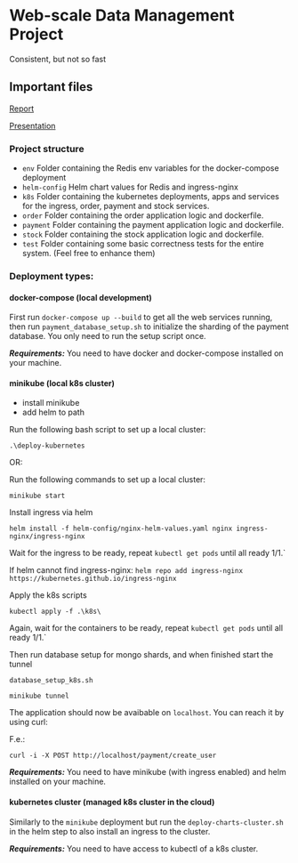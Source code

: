 # Web-scale Data Management Project

Consistent, but not so fast

## Important files

[Report](docs/Report%20Group%2011.pdf)

[Presentation](https://docs.google.com/presentation/d/1PesHJU-yyWcWwmcaJ2uwwNRkNwejb74hq5nP1UKZf68/edit?usp=sharing)

### Project structure

- `env`
  Folder containing the Redis env variables for the docker-compose deployment
- `helm-config`
  Helm chart values for Redis and ingress-nginx
- `k8s`
  Folder containing the kubernetes deployments, apps and services for the ingress, order, payment and stock services.
- `order`
  Folder containing the order application logic and dockerfile.
- `payment`
  Folder containing the payment application logic and dockerfile.
- `stock`
  Folder containing the stock application logic and dockerfile.
- `test`
  Folder containing some basic correctness tests for the entire system. (Feel free to enhance them)

### Deployment types:

#### docker-compose (local development)

First run `docker-compose up --build` to get all the web services running, then run `payment_database_setup.sh` to initialize the sharding of the payment database. You only need to run the setup script once.

**_Requirements:_** You need to have docker and docker-compose installed on your machine.

#### minikube (local k8s cluster)

- install minikube
- add helm to path

Run the following bash script to set up a local cluster:

```
.\deploy-kubernetes
```

OR:

Run the following commands to set up a local cluster:

```
minikube start
```

Install ingress via helm
```
helm install -f helm-config/nginx-helm-values.yaml nginx ingress-nginx/ingress-nginx
```
Wait for the ingress to be ready, repeat `kubectl get pods` until all ready 1/1.`

If helm cannot find ingress-nginx: `helm repo add ingress-nginx https://kubernetes.github.io/ingress-nginx`

Apply the k8s scripts
```
kubectl apply -f .\k8s\
```
Again, wait for the containers to be ready, repeat `kubectl get pods` until all ready 1/1.`

Then run database setup for mongo shards, and when finished start the tunnel
```
database_setup_k8s.sh

minikube tunnel
```


The application should now be avaibable on `localhost`. You can reach it by using curl:

F.e.:

`curl -i -X POST http://localhost/payment/create_user` 

**_Requirements:_** You need to have minikube (with ingress enabled) and helm installed on your machine.

#### kubernetes cluster (managed k8s cluster in the cloud)

Similarly to the `minikube` deployment but run the `deploy-charts-cluster.sh` in the helm step to also install an ingress to the cluster.

**_Requirements:_** You need to have access to kubectl of a k8s cluster.
